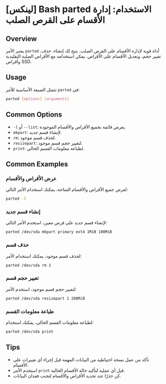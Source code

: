 # [لينكس] Bash parted الاستخدام: إدارة الأقسام على القرص الصلب

## Overview
يعتبر الأمر `parted` أداة قوية لإدارة الأقسام على القرص الصلب. يتيح لك إنشاء، حذف، تغيير حجم، وتعديل الأقسام على الأقراص. يمكن استخدامه مع الأقراص الصلبة التقليدية وأقراص SSD.

## Usage
تتمثل الصيغة الأساسية للأمر `parted` في:

```bash
parted [options] [arguments]
```

## Common Options
- `-l` أو `--list`: يعرض قائمة بجميع الأقراص والأقسام الموجودة.
- `mkpart`: لإنشاء قسم جديد.
- `rm`: لحذف قسم موجود.
- `resizepart`: لتغيير حجم قسم موجود.
- `print`: لطباعة معلومات القسم الحالي.

## Common Examples
### عرض الأقراص والأقسام
لعرض جميع الأقراص والأقسام المتاحة، يمكنك استخدام الأمر التالي:

```bash
parted -l
```

### إنشاء قسم جديد
لإنشاء قسم جديد على قرص معين، استخدم الأمر التالي:

```bash
parted /dev/sda mkpart primary ext4 1MiB 100MiB
```

### حذف قسم
لحذف قسم موجود، يمكنك استخدام الأمر:

```bash
parted /dev/sda rm 1
```

### تغيير حجم قسم
لتغيير حجم قسم موجود، استخدم الأمر:

```bash
parted /dev/sda resizepart 1 200MiB
```

### طباعة معلومات القسم
لطباعة معلومات القسم الحالي، يمكنك استخدام:

```bash
parted /dev/sda print
```

## Tips
- تأكد من عمل نسخة احتياطية من البيانات المهمة قبل إجراء أي تغييرات على الأقسام.
- استخدم الأمر `print` قبل أي عملية لتأكيد حالة الأقسام الحالية.
- كن حذرًا عند تحديد الأقراص والأقسام لتجنب فقدان البيانات.